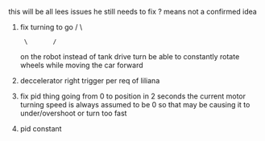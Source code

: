 this will be all lees issues he still needs to fix
? means not a confirmed idea

1. fix turning to go
        /       \


        \       /
    on the robot instead of tank drive turn
    be able to constantly rotate wheels while moving the car forward

2. deccelerator right trigger per req of liliana

3. fix pid thing going from 0 to position in 2 seconds
    the current motor turning speed is always assumed to be 0
    so that may be causing it to under/overshoot or turn too fast

4. pid constant